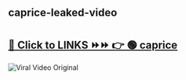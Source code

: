 
 ## caprice-leaked-video 

# <h2><a href="https://clipsfans.com/caprice&ref=git">🔗 Click to LINKS ⏩⏩ 👉 🟢 caprice </a></h2>

<a href="https://clipsfans.com/caprice&ref=git" rel="nofollow" data-target="animated-image.originalLink"><img src="https://i.ibb.co.com/xMMVF88/686577567.gif" alt="Viral Video Original" style="max-width: 100%; display: inline-block;" data-target="animated-image.originalImage"></a>
